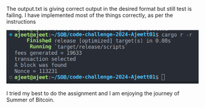The output.txt is giving correct output in the desired format but still test is failing.
I have implemented most of the things correctly, as per the instructions

![Example Image](please-see/Screenshot.png "Example Image")

I tried my best to do the assignment and I am enjoying the journey of Summer of Bitcoin.